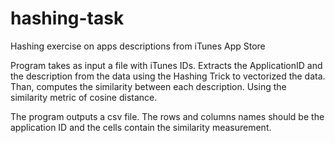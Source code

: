 # hashing-task
Hashing exercise on apps descriptions from iTunes App Store

Program takes as input a file with iTunes IDs.
Extracts the ApplicationID and the description from the data using the Hashing Trick to vectorized the data. Than, computes the similarity between each description. Using the similarity metric of cosine distance. 

The program outputs a csv file. The rows and columns names should be the application ID and the cells contain the similarity measurement.
